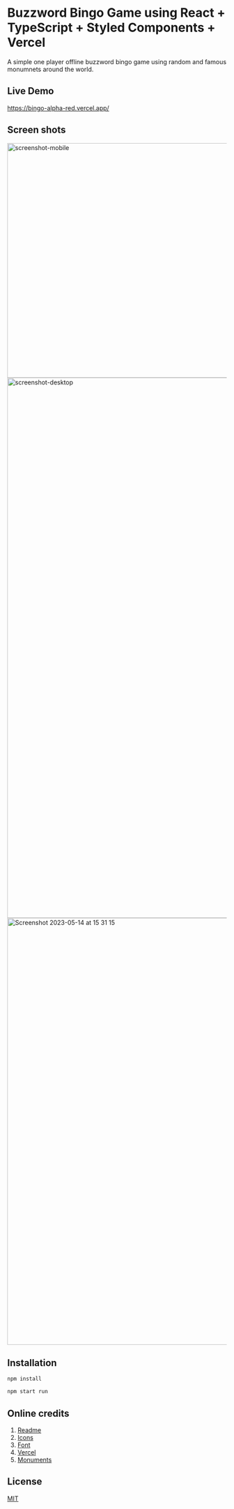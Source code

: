 # Buzzword Bingo Game using React + TypeScript + Styled Components + Vercel 

A simple one player offline buzzword bingo game using random and famous monumnets around the world.

## Live Demo 

https://bingo-alpha-red.vercel.app/

## Screen shots

<img width="538" alt="screenshot-mobile" src="https://github.com/ShashankSuresh/Bingo/assets/13508322/d523da2c-1932-4e78-a66d-94b9a8b823ed">

<img width="1239" alt="screenshot-desktop" src="https://github.com/ShashankSuresh/Bingo/assets/13508322/9fe0c42a-6f6c-4660-a1d8-cb7375afdc5f">

<img width="979" alt="Screenshot 2023-05-14 at 15 31 15" src="https://github.com/ShashankSuresh/Bingo/assets/13508322/4814108b-4520-480b-bb97-5b127c52490d">

## Installation

```bash
npm install
```

```bash
npm start run
```

## Online credits

1. [Readme](https://www.makeareadme.com/)
2. [Icons](https://www.flaticon.com/search?word=bingo)
3. [Font](https://fonts.google.com/)
4. [Vercel](https://vercel.com/)
5. [Monuments](https://www.listchallenges.com/150-most-famous-landmarks-in-the-world)

## License

[MIT](https://choosealicense.com/licenses/mit/)
